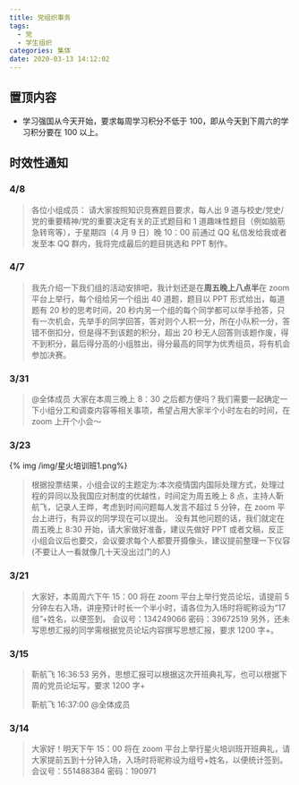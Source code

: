 ```yaml
---
title: 党组织事务
tags:
  - 党
  - 学生组织
categories: 集体
date: 2020-03-13 14:12:02
---
```


## 置顶内容

- 学习强国从今天开始，要求每周学习积分不低于 100，即从今天到下周六的学习积分要在 100 以上。

<!--more-->

## 时效性通知

### 4/8

> 各位小组成员：
> 请大家按照知识竞赛题目要求，每人出 9 道与校史/党史/党的重要精神/党的重要决定有关的正式题目和 1 道趣味性题目（例如脑筋急转弯等），于星期四（4 月 9 日）晚 10：00 前通过 QQ 私信发给我或者发至本 QQ 群内，我将完成最后的题目挑选和 PPT 制作。

### 4/7

> 我先介绍一下我们组的活动安排吧，我计划还是在**周五晚上八点半**在 zoom 平台上举行，每个组给另一个组出 40 道题，题目以 PPT 形式给出，每道题有 20 秒的思考时间，20 秒内另一个组的每个同学都可以举手抢答，只有一次机会，先举手的同学回答，答对则个人积一分，所在小队积一分，答错不倒扣分，但是得不到该题的积分，超出 20 秒无人回答则该题作废，得不到积分，最后得分高的小组胜出，得分最高的同学为优秀组员，将有机会参加决赛。

### 3/31

> @全体成员 大家在本周三晚上 8：30 之后都方便吗？我们需要一起确定一下小组分工和调查内容等相关事项，希望占用大家半个小时左右的时间，在 zoom 上开个小会～

### 3/23

{% img /img/星火培训班1.png%}

> 根据投票结果，小组会议的主题定为:本次疫情国内国际处理方式，处理过程的异同以及我国应对制度的优越性，时间定为周五晚上 8 点，主持人靳航飞，记录人王晔，考虑到时间问题每人发言不超过 5 分钟，在 zoom 平台上进行，有异议的同学现在可以提出。
> 没有其他问题的话，我们就定在周五晚上 8:30 开始，请大家做好准备，建议先做好 PPT 或者文稿，反正小组会议后也要交，会议要求每个人都要开摄像头，建议提前整理一下仪容(不要让人一看就像几十天没出过门的人)

### 3/21

> 大家好，本周周六下午 15：00 将在 zoom 平台上举行党员论坛，请提前 5 分钟左右入场，讲座预计时长一个半小时，请各位为入场时将昵称设为“17 组”+姓名，以便签到。
> 会议号：134249066
> 密码：39672519
> 另外，还未写思想汇报的同学需根据党员论坛内容撰写思想汇报，要求 1200 字+。

### 3/15

> 靳航飞 16:36:53
> 另外，思想汇报可以根据这次开班典礼写，也可以根据下周的党员论坛写，要求 1200 字+
>
> 靳航飞 16:37:00
> @全体成员

### 3/14

> 大家好！明天下午 15：00 将在 zoom 平台上举行星火培训班开班典礼，请大家提前五到十分钟入场，入场时将昵称设为组号+姓名，以便统计签到。
> 会议号：551488384
> 密码：190971
